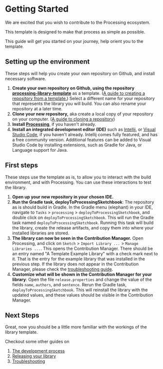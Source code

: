 # Getting Started
We are excited that you wish to contribute to the Processing ecosystem.

This template is designed to make that process as simple as possible.

This guide will get you started on your journey, help orient you to the template. 


## Setting up the environment
These steps will help you create your own repository on Github, and install necessary software.

1. **Create your own repository on Github, using the repository [processing-library-template](https://github.com/mingness/processing-library-template)**
   as a template.
   ([A guide to creating a repository from a template.](https://docs.github.com/en/repositories/creating-and-managing-repositories/creating-a-repository-from-a-template))
   Select a different name for your repository that represents the library you will build. You can also 
   rename your repository at a later time.
2. **Clone your new repository,** aka create a local copy of your repository on your computer.
   ([A guide to cloning a repository](https://docs.github.com/en/repositories/creating-and-managing-repositories/cloning-a-repository))
3. **Install [Processing](https://processing.org/download)**, if you haven't already. 
4. **Install an integrated development editor (IDE)** such as [Intellij](https://www.jetbrains.com/idea/download), 
   or [Visual Studio Code](https://code.visualstudio.com/), if you haven't already. 
   Intellij comes fully featured, and has a free community version. Additional features can be added to 
   Visual Studio Code by installing extensions, such as Gradle for Java, or Language support for Java.

## First steps
These steps use the template as is, to allow you to interact with the build environment, and with Processing.
You can use these interactions to test the library.

1. **Open up your new repository in your chosen IDE.**
2. **Run the Gradle task, deployToProcessingSketchbook**: The repository as is should build in Gradle. 
   In the Gradle menu (elephant) in your IDE, navigate to `Tasks` > `processing` > 
   `deployToProcessingSketchbook`, and double click on `deployToProcessingSketchbook`. 
   This will run the Gradle task named `deployToProcessingSketchbook`.
   Running this task will build the library, create the release artifacts, and copy them into 
   where your installed libraries are stored.
3. **The library can now be seen in the Contribution Manager.** Open Processing, and click on 
   `Sketch` > `Import Library ...` > `Manage Libraries ...`. This opens the Contribution Manager. 
   There should be an entry named "A Template Example Library" with a check mark next to it. 
   That is the entry for the example library that was installed in the previous step. 
   If the library does not appear in the Contribution 
   Manager, please check the [troubleshooting guide](troubleshooting.md).
4. **Customize what will be shown in the Contribution Manager for your library**:
   Open the file `release.properties` and change the value of the fields `name`, 
   `authors`, and `sentence`. Rerun the Gradle task, `deployToProcessingSketchbook`. This
   will reinstall the library with the updated values, and these values should be visible
   in the Contribution Manager.

## Next Steps
Great, now you should be a little more familiar with the workings of the library template.

Checkout some other guides on

1. [The development process](develop)
2. [Releasing your library](release)
3. [Troubleshooting](troubleshooting.md)
